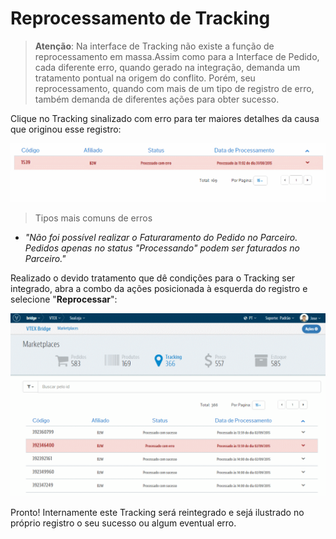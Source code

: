 # Reprocessamento de Tracking
> **Atenção**: Na interface de Tracking não existe a função de reprocessamento em massa.Assim como para a Interface de Pedido, cada diferente erro, quando gerado na integração, demanda um tratamento pontual na origem do conflito. Porém, seu reprocessamento, quando com mais de um tipo de registro de erro, também demanda de diferentes ações para obter sucesso.

Clique no Tracking sinalizado com erro para ter maiores detalhes da causa que originou esse registro:

![Analisando erro](V_analiseerro_tracking.gif)

> Tipos mais comuns de erros

* *"Não foi possível realizar o Faturaramento do Pedido no Parceiro. Pedidos apenas no status "Processando" podem ser faturados no Parceiro."*

Realizado o devido tratamento que dê condições para o Tracking ser integrado, abra a combo da ações posicionada à esquerda do registro e selecione "**Reprocessar**":

![Reprocessando erro](V_reprocessandoerro_tracking.gif)

Pronto! Internamente este Tracking será reintegrado e sejá ilustrado no próprio registro o seu sucesso ou algum eventual erro.
